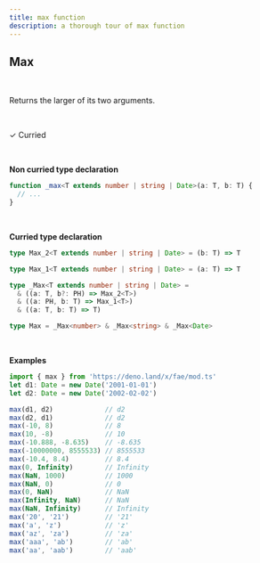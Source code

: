 ```yaml
---
title: max function
description: a thorough tour of max function
---
```


## Max
<br>

Returns the larger of its two arguments.

<br>

&check; Curried

<br>
<!---
&#10539; Not curred
-->

**Non curried type declaration**
```typescript
function _max<T extends number | string | Date>(a: T, b: T) {
  // ...
}
```
<br>

**Curried type declaration**

```typescript
type Max_2<T extends number | string | Date> = (b: T) => T

type Max_1<T extends number | string | Date> = (a: T) => T

type _Max<T extends number | string | Date> =
  & ((a: T, b?: PH) => Max_2<T>)
  & ((a: PH, b: T) => Max_1<T>)
  & ((a: T, b: T) => T)

type Max = _Max<number> & _Max<string> & _Max<Date>
```
<br>

**Examples**
```typescript
import { max } from 'https://deno.land/x/fae/mod.ts'
let d1: Date = new Date('2001-01-01')
let d2: Date = new Date('2002-02-02')

max(d1, d2)             // d2
max(d2, d1)             // d2
max(-10, 8)             // 8
max(10, -8)             // 10
max(-10.888, -8.635)    // -8.635
max(-10000000, 8555533) // 8555533
max(-10.4, 8.4)         // 8.4
max(0, Infinity)        // Infinity
max(NaN, 1000)          // 1000
max(NaN, 0)             // 0
max(0, NaN)             // NaN
max(Infinity, NaN)      // NaN
max(NaN, Infinity)      // Infinity
max('20', '21')         // '21'
max('a', 'z')           // 'z'
max('az', 'za')         // 'za'
max('aaa', 'ab')        // 'ab'
max('aa', 'aab')        // 'aab'
```

